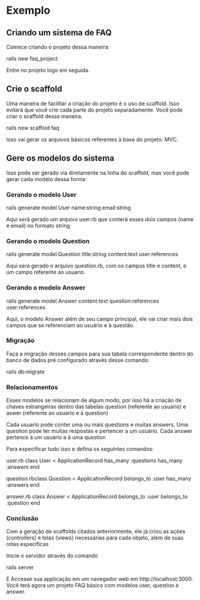 # Exemplo 

## Criando um sistema de FAQ

Comece criando o projeto dessa maneira:

rails new faq_project

Entre no projeto logo em seguida.

## Crie o scaffold

Uma maneira de facilitar a criação do projeto é o uso de scaffold. Isso evitará que você crie cada parte do projeto separadamente. Você pode criar o scaffold dessa maneira.

rails new scaffold faq 

Isso vai gerar os arquivos básicos referentes à base do projeto: MVC.

## Gere os modelos do sistema 

Isso pode ser gerado via diretamente na linha do scaffold, mas você pode gerar cada modelo dessa forma:

###  Gerando o modelo User

rails generate model User name:string email:string

Aqui será gerado um arquivo user.rb que conterá esses dois campos (name e email) no formato string

### Gerando o modelo Question

rails generate model Question title:string content:text user:references

Aqui será gerado o arquivo question.rb, com os campos title e content, e um campo referente ao usuario.

### Gerando o modelo Answer

rails generate model Answer content:text question:references user:references

Aqui, o modelo Answer além de seu campo principal, ele vai criar mais dois campos que se referenciam ao usuário e à questão.

### Migração

Faça a migração desses campos para sua tabela correspondente dentro do banco de dados pré configurado através desse comando:

rails db:migrate

### Relacionamentos

Esses modelos se relacionam de algum modo, por isso há a criação de chaves estrangeiras dentro das tabelas question (referente ao usuario) e aswer (referente ao usuario e à question) 

Cada usuario pode conter uma ou mais questions  e muitas answers.
Uma question pode ter muitas respostas e pertencer a um usuário.
Cada answer pertence à um usuário e à  uma question

Para especificar tudo isso e defina os seguintes comandos:

user.rb
class User < ApplicationRecord
  has_many :questions
  has_many :answers
end

question.rbclass Question < ApplicationRecord
  belongs_to :user
  has_many :answers
end

answer.rb
class Answer < ApplicationRecord
  belongs_to :user
  belongs_to :question
end

### Conclusão

Com a geração de scaffolds citados anteriormente, ele já criou as ações (controllers) e telas (views) necessárias para cada objeto, além de suas rotas específicas

Inicie o servidor através do comando

rails server

E Accesse sua applicação em um navegador web em http://localhost:3000.  Você terá agora um projeto FAQ básico com modelos user, question e answer.





